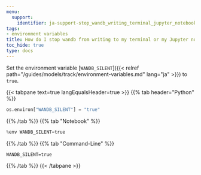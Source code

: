 ```yaml
---
menu:
  support:
    identifier: ja-support-stop_wandb_writing_terminal_jupyter_notebook_output
tags:
- environment variables
title: How do I stop wandb from writing to my terminal or my Jupyter notebook output?
toc_hide: true
type: docs
---
```


Set the environment variable [`WANDB_SILENT`]({{< relref path="/guides/models/track/environment-variables.md" lang="ja" >}}) to `true`.

{{< tabpane text=true langEqualsHeader=true >}}
  {{% tab header="Python" %}}
```python
os.environ["WANDB_SILENT"] = "true"
```
  {{% /tab %}}
  {{% tab "Notebook" %}}
```python
%env WANDB_SILENT=true
```
  {{% /tab %}}
  {{% tab "Command-Line" %}}
```shell
WANDB_SILENT=true
```
  {{% /tab %}}
{{< /tabpane >}}